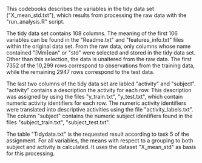 This codebooks describes the variables in the tidy data set ("X_mean_std.txt"), which results from processing the raw data with the "run_analysis.R" script.

The tidy data set contains 108 columns. The meaning of the first 106 variables can be found in the "Readme.txt" and "features_info.txt" files within the original data set. From the raw data, only columns whose name contained "[Mm]ean" or "std" were selected and stored in the tidy data set. Other than this selection, the data is unaltered from the raw data.
The first 7352 of the 10,299 rows correspond to observations from the training data, while the remaining 2947 rows correspond to the test data.

The last two columns of the tidy data set are labled "activity" and "subject".
"activity" contains a description the activity for each row. This description was assigned by using the files "y_train.txt", "y_test.txt", which contain numeric activity identifiers for each row. The numeric activity identifiers were translated into descriptive activities using the file "activity_labels.txt".
The column "subject" contains the numeric subject identifiers found in the files "subject_train.txt", "subject_test.txt".

The table "Tidydata.txt" is the requested result according to task 5 of the assignment. For all variables, the means with respect to a grouping to both subject and activity is calculated. It uses the dataset "X_mean_std" as basis for this processing.
